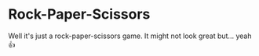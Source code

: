 # Rock-Paper-Scissors
Well it's just a rock-paper-scissors game.
It might not look great but... yeah 👍
